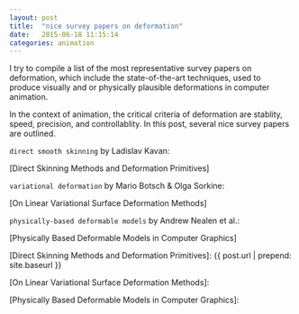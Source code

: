 ```yaml
---
layout: post
title:  "nice survey papers on deformation"
date:   2015-06-18 11:15:14
categories: animation
---
```

I try to compile a list of the most representative survey papers on deformation, which include the state-of-the-art techniques, used to produce visually and or physically plausible deformations in computer animation.

In the context of animation, the critical criteria of deformation are stablity, speed, precision, and controllablity. In this post, several nice survey papers are outlined.

`direct smooth skinning` by Ladislav Kavan:

[Direct Skinning Methods and Deformation Primitives]

`variational deformation` by Mario Botsch & Olga Sorkine:

[On Linear Variational Surface Deformation Methods]

`physically-based deformable models` by Andrew Nealen et al.:

[Physically Based Deformable Models in Computer Graphics]

[Direct Skinning Methods and Deformation Primitives]:  {{ post.url | prepend: site.baseurl }}

[On Linear Variational Surface Deformation Methods]: 

[Physically Based Deformable Models in Computer Graphics]:
